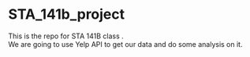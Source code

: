 # STA_141b_project
This is the repo for STA 141B class .   
We are going to use Yelp API to get our data and do some analysis on it. 
